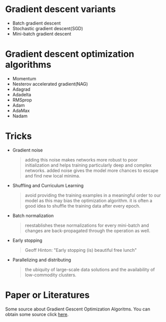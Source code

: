# Gradient descent variants
* Batch gradient descent
* Stochastic gradient descent(SGD)
* Mini-batch gradient descent

# Gradient descent optimization algorithms
* Momentum
* Nesterov accelerated gradient(NAG)
* Adagrad
* Adadelta
* RMSprop
* Adam
* AdaMax
* Nadam

# Tricks
* Gradient noise
  >adding this noise makes networks more robust to poor initialization and 
  helps training particularly deep and complex networks. added noise gives 
  the model more chances to escape and find new local minima.
* Shuffling and Curriculum Learning
  >avoid providing the training examples in a meaningful order to our 
  model as this may bias the optimization algorithm.  it is often a good 
  idea to shuffle the training data after every epoch.
* Batch normalization
  >reestablishes these normalizations for every mini-batch and changes 
  are back-propagated through the operation as well. 
* Early stopping
  >Geoff Hinton: "Early stopping (is) beautiful free lunch"
* Parallelizing and distributing
  >the ubiquity of large-scale data solutions and the availability of 
  low-commodity clusters.

# Paper or Literatures
Some source about Gradient Gescent Optimization Algoritms. You can obtain 
some source click [here](./link.md).
